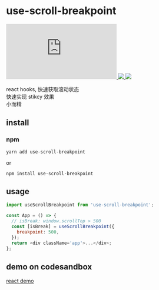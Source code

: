 # use-scroll-breakpoint

[
![](https://img.shields.io/github/size/yrobot/use-scroll-breakpoint/lib/index.js)
![](https://img.shields.io/github/issues/yrobot/use-scroll-breakpoint)
![](https://img.shields.io/github/stars/yrobot/use-scroll-breakpoint)
](https://github.com/yrobot/use-scroll-breakpoint)

react hooks, 快速获取滚动状态  
快速实现 stikcy 效果  
小而精

## install

### npm

```
yarn add use-scroll-breakpoint
```

or

```
npm install use-scroll-breakpoint
```

## usage

```js
import useScrollBreakpoint from 'use-scroll-breakpoint';

const App = () => {
  // isBreak: window.scrollTop > 500
  const [isBreak] = useScrollBreakpoint({
    breakpoint: 500,
  });
  return <div className='app'>...</div>;
};
```

## demo on codesandbox

[react demo](https://codesandbox.io/s/use-scroll-breakpoint-demo-krmmt)
